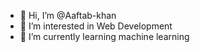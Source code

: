 - 👋 Hi, I’m @Aaftab-khan
- 👀 I’m interested in Web Development
- 🌱 I’m currently learning machine learning
